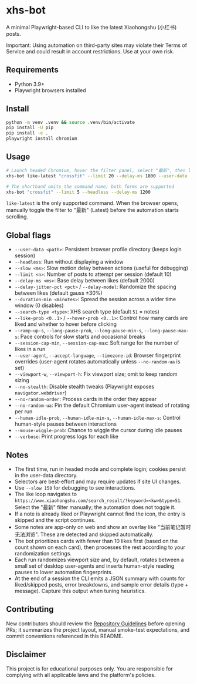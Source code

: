 xhs-bot
=======

A minimal Playwright-based CLI to like the latest Xiaohongshu (小红书) posts.

Important: Using automation on third-party sites may violate their Terms of Service and could result in account restrictions. Use at your own risk.

Requirements
-----------
- Python 3.9+
- Playwright browsers installed

Install
-------

```bash
python -m venv .venv && source .venv/bin/activate
pip install -U pip
pip install -e .
playwright install chromium
```

Usage
-----

```bash
# Launch headed Chromium, hover the filter panel, select "最新", then let the loop run
xhs-bot like-latest "crossfit" --limit 20 --delay-ms 1800 --user-data ./LoginInfo

# The shorthand omits the command name; both forms are supported
xhs-bot "crossfit" --limit 5 --headless --delay-ms 1200
```

`like-latest` is the only supported command. When the browser opens, manually toggle the
filter to "最新" (Latest) before the automation starts scrolling.

Global flags
------------

- `--user-data <path>`: Persistent browser profile directory (keeps login session)
- `--headless`: Run without displaying a window
- `--slow <ms>`: Slow motion delay between actions (useful for debugging)
- `--limit <n>`: Number of posts to attempt per session (default 10)
- `--delay-ms <ms>`: Base delay between likes (default 2000)
- `--delay-jitter-pct <pct>` / `--delay-model`: Randomize the spacing between likes (default gauss ±30%)
- `--duration-min <minutes>`: Spread the session across a wider time window (0 disables)
- `--search-type <type>`: XHS search type (default `51` = notes)
- `--like-prob <0..1>` / `--hover-prob <0..1>`: Control how many cards are liked and whether to hover before clicking
- `--ramp-up-s`, `--long-pause-prob`, `--long-pause-min-s`, `--long-pause-max-s`: Pace controls for slow starts and occasional breaks
- `--session-cap-min`, `--session-cap-max`: Soft range for the number of likes in a run
- `--user-agent`, `--accept-language`, `--timezone-id`: Browser fingerprint overrides (user-agent rotates automatically unless `--no-random-ua` is set)
- `--viewport-w`, `--viewport-h`: Fix viewport size; omit to keep random sizing
- `--no-stealth`: Disable stealth tweaks (Playwright exposes `navigator.webdriver`)
- `--no-random-order`: Process cards in the order they appear
- `--no-random-ua`: Pin the default Chromium user-agent instead of rotating per run
- `--human-idle-prob`, `--human-idle-min-s`, `--human-idle-max-s`: Control human-style pauses between interactions
- `--mouse-wiggle-prob`: Chance to wiggle the cursor during idle pauses
- `--verbose`: Print progress logs for each like

Notes
-----
- The first time, run in headed mode and complete login; cookies persist in the user-data directory.
- Selectors are best-effort and may require updates if site UI changes.
- Use `--slow 150` for debugging to see interactions.
- The like loop navigates to `https://www.xiaohongshu.com/search_result/?keyword=<kw>&type=51`. Select the "最新" filter manually; the automation does not toggle it.
- If a note is already liked or Playwright cannot find the icon, the entry is skipped and the script continues.
- Some notes are app-only on web and show an overlay like "当前笔记暂时无法浏览". These are detected and skipped automatically.
- The bot prioritizes cards with fewer than 10 likes first (based on the count shown on each card), then processes the rest according to your randomization settings.
- Each run randomizes viewport size and, by default, rotates between a small set of desktop user-agents and inserts human-style reading pauses to lower automation fingerprints.
- At the end of a session the CLI emits a JSON summary with counts for liked/skipped posts, error breakdowns, and sample error details (type + message). Capture this output when tuning heuristics.

Contributing
------------
New contributors should review the [Repository Guidelines](AGENTS.md) before opening PRs; it summarizes the project layout, manual smoke-test expectations, and commit conventions referenced in this README.

Disclaimer
----------
This project is for educational purposes only. You are responsible for complying with all applicable laws and the platform's policies.
